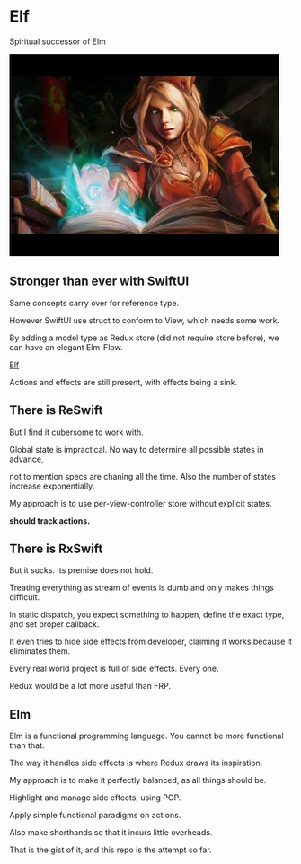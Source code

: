 # Elf
Spiritual successor of Elm


![wow](hqdefault.jpg)

## Stronger than ever with SwiftUI
Same concepts carry over for reference type.

However SwiftUI use struct to conform to View, which needs some work.

By adding a model type as Redux store (did not require store before), we can have an elegant Elm-Flow.

[Elf](https://gist.github.com/jimlai586/6c9fb7fb828777a50860be2b9ae05fe0)

Actions and effects are still present, with effects being a sink.


## There is ReSwift

But I find it cubersome to work with. 

Global state is impractical. No way to determine all possible states in advance, 

not to mention specs are chaning all the time. Also the number of states increase exponentially.

My approach is to use per-view-controller store without explicit states.

**should track actions.**


## There is RxSwift

But it sucks. Its premise does not hold. 

Treating everything as stream of events is dumb and only makes things difficult.

In static dispatch, you expect something to happen, define the exact type, and set proper callback.

It even tries to hide side effects from developer, claiming it works because it eliminates them.

Every real world project is full of side effects. Every one.

Redux would be a lot more useful than FRP. 

## Elm 

Elm is a functional programming language. You cannot be more functional than that.

The way it handles side effects is where Redux draws its inspiration.

My approach is to make it perfectly balanced, as all things should be.

Highlight and manage side effects, using POP. 

Apply simple functional paradigms on actions.

Also make shorthands so that it incurs little overheads. 

That is the gist of it, and this repo is the attempt so far.




